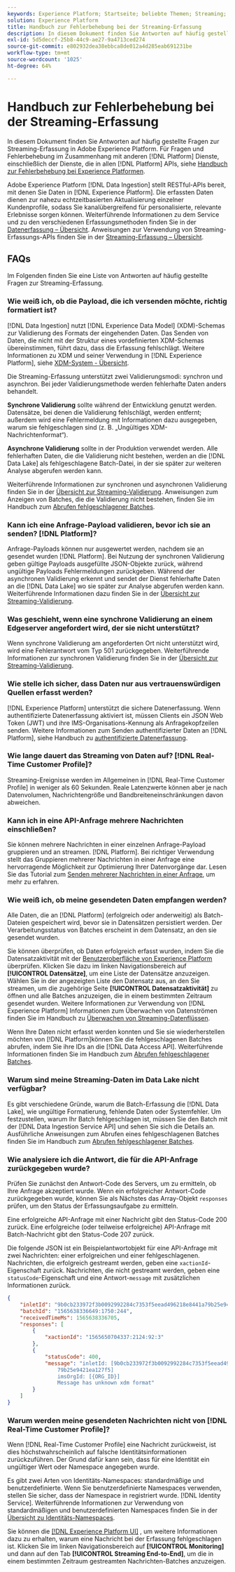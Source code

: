```yaml
---
keywords: Experience Platform; Startseite; beliebte Themen; Streaming; Streaming-Erfassung; Fehlerbehebung; Fehlerbehebung bei Streaming-Erfassung; Fehlerbehebung bei Streaming-Erfassung; FAQ bei Streaming-Erfassung; FAQ;
solution: Experience Platform
title: Handbuch zur Fehlerbehebung bei der Streaming-Erfassung
description: In diesem Dokument finden Sie Antworten auf häufig gestellte Fragen zur Streaming-Erfassung in Adobe Experience Platform.
exl-id: 5d5deccf-25b8-44c9-ae27-9a4713ced274
source-git-commit: e802932dea38ebbca8de012a4d285eab691231be
workflow-type: tm+mt
source-wordcount: '1025'
ht-degree: 64%

---
```


# Handbuch zur Fehlerbehebung bei der Streaming-Erfassung

In diesem Dokument finden Sie Antworten auf häufig gestellte Fragen zur Streaming-Erfassung in Adobe Experience Platform. Für Fragen und Fehlerbehebung im Zusammenhang mit anderen [!DNL Platform] Dienste, einschließlich der Dienste, die in allen [!DNL Platform] APIs, siehe [Handbuch zur Fehlerbehebung bei Experience Platformen](../../landing/troubleshooting.md).

Adobe Experience Platform [!DNL Data Ingestion] stellt RESTful-APIs bereit, mit denen Sie Daten in [!DNL Experience Platform]. Die erfassten Daten dienen zur nahezu echtzeitbasierten Aktualisierung einzelner Kundenprofile, sodass Sie kanalübergreifend für personalisierte, relevante Erlebnisse sorgen können. Weiterführende Informationen zu dem Service und zu den verschiedenen Erfassungsmethoden finden Sie in der [Datenerfassung – Übersicht](../home.md). Anweisungen zur Verwendung von Streaming-Erfassungs-APIs finden Sie in der [Streaming-Erfassung – Übersicht](../streaming-ingestion/overview.md).

## FAQs

Im Folgenden finden Sie eine Liste von Antworten auf häufig gestellte Fragen zur Streaming-Erfassung.

### Wie weiß ich, ob die Payload, die ich versenden möchte, richtig formatiert ist?

[!DNL Data Ingestion] nutzt [!DNL Experience Data Model] (XDM)-Schemas zur Validierung des Formats der eingehenden Daten. Das Senden von Daten, die nicht mit der Struktur eines vordefinierten XDM-Schemas übereinstimmen, führt dazu, dass die Erfassung fehlschlägt. Weitere Informationen zu XDM und seiner Verwendung in [!DNL Experience Platform], siehe [XDM-System - Übersicht](../../xdm/home.md).

Die Streaming-Erfassung unterstützt zwei Validierungsmodi: synchron und asynchron. Bei jeder Validierungsmethode werden fehlerhafte Daten anders behandelt.

**Synchrone Validierung** sollte während der Entwicklung genutzt werden. Datensätze, bei denen die Validierung fehlschlägt, werden entfernt; außerdem wird eine Fehlermeldung mit Informationen dazu ausgegeben, warum sie fehlgeschlagen sind (z. B. „Ungültiges XDM-Nachrichtenformat“).

**Asynchrone Validierung** sollte in der Produktion verwendet werden. Alle fehlerhaften Daten, die die Validierung nicht bestehen, werden an die [!DNL Data Lake] als fehlgeschlagene Batch-Datei, in der sie später zur weiteren Analyse abgerufen werden kann.

Weiterführende Informationen zur synchronen und asynchronen Validierung finden Sie in der [Übersicht zur Streaming-Validierung](../quality/streaming-validation.md). Anweisungen zum Anzeigen von Batches, die die Validierung nicht bestehen, finden Sie im Handbuch zum [Abrufen fehlgeschlagener Batches](../quality/retrieve-failed-batches.md).

### Kann ich eine Anfrage-Payload validieren, bevor ich sie an senden? [!DNL Platform]?

Anfrage-Payloads können nur ausgewertet werden, nachdem sie an gesendet wurden [!DNL Platform]. Bei Nutzung der synchronen Validierung geben gültige Payloads ausgefüllte JSON-Objekte zurück, während ungültige Payloads Fehlermeldungen zurückgeben. Während der asynchronen Validierung erkennt und sendet der Dienst fehlerhafte Daten an die [!DNL Data Lake] wo sie später zur Analyse abgerufen werden kann. Weiterführende Informationen dazu finden Sie in der [Übersicht zur Streaming-Validierung](../quality/streaming-validation.md).

### Was geschieht, wenn eine synchrone Validierung an einem Edgeserver angefordert wird, der sie nicht unterstützt?

Wenn synchrone Validierung am angeforderten Ort nicht unterstützt wird, wird eine Fehlerantwort vom Typ 501 zurückgegeben. Weiterführende Informationen zur synchronen Validierung finden Sie in der [Übersicht zur Streaming-Validierung](../quality/streaming-validation.md).

### Wie stelle ich sicher, dass Daten nur aus vertrauenswürdigen Quellen erfasst werden?

[!DNL Experience Platform] unterstützt die sichere Datenerfassung. Wenn authentifizierte Datenerfassung aktiviert ist, müssen Clients ein JSON Web Token (JWT) und ihre IMS-Organisations-Kennung als Anfragekopfzeilen senden. Weitere Informationen zum Senden authentifizierter Daten an [!DNL Platform], siehe Handbuch zu [authentifizierte Datenerfassung](../tutorials/create-authenticated-streaming-connection.md).

### Wie lange dauert das Streaming von Daten auf? [!DNL Real-Time Customer Profile]?

Streaming-Ereignisse werden im Allgemeinen in [!DNL Real-Time Customer Profile] in weniger als 60 Sekunden. Reale Latenzwerte können aber je nach Datenvolumen, Nachrichtengröße und Bandbreiteneinschränkungen davon abweichen.

### Kann ich in eine API-Anfrage mehrere Nachrichten einschließen?

Sie können mehrere Nachrichten in einer einzelnen Anfrage-Payload gruppieren und an streamen. [!DNL Platform]. Bei richtiger Verwendung stellt das Gruppieren mehrerer Nachrichten in einer Anfrage eine hervorragende Möglichkeit zur Optimierung Ihrer Datenvorgänge dar. Lesen Sie das Tutorial zum [Senden mehrerer Nachrichten in einer Anfrage](../tutorials/streaming-multiple-messages.md), um mehr zu erfahren.

### Wie weiß ich, ob meine gesendeten Daten empfangen werden?

Alle Daten, die an [!DNL Platform] (erfolgreich oder anderweitig) als Batch-Dateien gespeichert wird, bevor sie in Datensätzen persistiert werden. Der Verarbeitungsstatus von Batches erscheint in dem Datensatz, an den sie gesendet wurden.

Sie können überprüfen, ob Daten erfolgreich erfasst wurden, indem Sie die Datensatzaktivität mit der [Benutzeroberfläche von Experience Platform](https://platform.adobe.com) überprüfen. Klicken Sie dazu im linken Navigationsbereich auf **[!UICONTROL Datensätze]**, um eine Liste der Datensätze anzuzeigen. Wählen Sie in der angezeigten Liste den Datensatz aus, an den Sie streamen, um die zugehörige Seite **[!UICONTROL Datensatzaktivität]** zu öffnen und alle Batches anzuzeigen, die in einem bestimmten Zeitraum gesendet wurden. Weitere Informationen zur Verwendung von [!DNL Experience Platform] Informationen zum Überwachen von Datenströmen finden Sie im Handbuch zu [Überwachen von Streaming-Datenflüssen](../quality/monitor-data-ingestion.md).

Wenn Ihre Daten nicht erfasst werden konnten und Sie sie wiederherstellen möchten von [!DNL Platform]können Sie die fehlgeschlagenen Batches abrufen, indem Sie ihre IDs an die [!DNL Data Access API]. Weiterführende Informationen finden Sie im Handbuch zum [Abrufen fehlgeschlagener Batches](../quality/retrieve-failed-batches.md).

### Warum sind meine Streaming-Daten im Data Lake nicht verfügbar?

Es gibt verschiedene Gründe, warum die Batch-Erfassung die [!DNL Data Lake], wie ungültige Formatierung, fehlende Daten oder Systemfehler. Um festzustellen, warum Ihr Batch fehlgeschlagen ist, müssen Sie den Batch mit der [!DNL Data Ingestion Service API] und sehen Sie sich die Details an. Ausführliche Anweisungen zum Abrufen eines fehlgeschlagenen Batches finden Sie im Handbuch zum [Abrufen fehlgeschlagener Batches](../quality/retrieve-failed-batches.md).

### Wie analysiere ich die Antwort, die für die API-Anfrage zurückgegeben wurde?

Prüfen Sie zunächst den Antwort-Code des Servers, um zu ermitteln, ob Ihre Anfrage akzeptiert wurde. Wenn ein erfolgreicher Antwort-Code zurückgegeben wurde, können Sie als Nächstes das Array-Objekt `responses` prüfen, um den Status der Erfassungsaufgabe zu ermitteln.

Eine erfolgreiche API-Anfrage mit einer Nachricht gibt den Status-Code 200 zurück. Eine erfolgreiche (oder teilweise erfolgreiche) API-Anfrage mit Batch-Nachricht gibt den Status-Code 207 zurück.

Die folgende JSON ist ein Beispielantwortobjekt für eine API-Anfrage mit zwei Nachrichten: einer erfolgreichen und einer fehlgeschlagenen. Nachrichten, die erfolgreich gestreamt werden, geben eine `xactionId`-Eigenschaft zurück. Nachrichten, die nicht gestreamt werden, geben eine `statusCode`-Eigenschaft und eine Antwort-`message` mit zusätzlichen Informationen zurück.

```JSON
{
    "inletId": "9b0cb233972f3b0092992284c7353f5eead496218e8441a79b25e9421ea127f5",
    "batchId": "1565638336649:1750:244",
    "receivedTimeMs": 1565638336705,
    "responses": [
        {
            "xactionId": "1565650704337:2124:92:3"
        },
        {
            "statusCode": 400,
            "message": "inletId: [9b0cb233972f3b0092992284c7353f5eead496218e8441a
                79b25e9421ea127f5] 
                imsOrgId: [{ORG_ID}] 
                Message has unknown xdm format"
        }
    ]
}
```

### Warum werden meine gesendeten Nachrichten nicht von [!DNL Real-Time Customer Profile]?

Wenn [!DNL Real-Time Customer Profile] eine Nachricht zurückweist, ist dies höchstwahrscheinlich auf falsche Identitätsinformationen zurückzuführen. Der Grund dafür kann sein, dass für eine Identität ein ungültiger Wert oder Namespace angegeben wurde.

Es gibt zwei Arten von Identitäts-Namespaces: standardmäßige und benutzerdefinierte. Wenn Sie benutzerdefinierte Namespaces verwenden, stellen Sie sicher, dass der Namespace in registriert wurde. [!DNL Identity Service]. Weiterführende Informationen zur Verwendung von standardmäßigen und benutzerdefinierten Namespaces finden Sie in der [Übersicht zu Identitäts-Namespaces](../../identity-service/namespaces.md).

Sie können die [[!DNL Experience Platform UI]](https://platform.adobe.com) , um weitere Informationen dazu zu erhalten, warum eine Nachricht bei der Erfassung fehlgeschlagen ist. Klicken Sie im linken Navigationsbereich auf **[!UICONTROL Monitoring]** und dann auf den Tab **[!UICONTROL Streaming End-to-End]**, um die in einem bestimmten Zeitraum gestreamten Nachrichten-Batches anzuzeigen.
